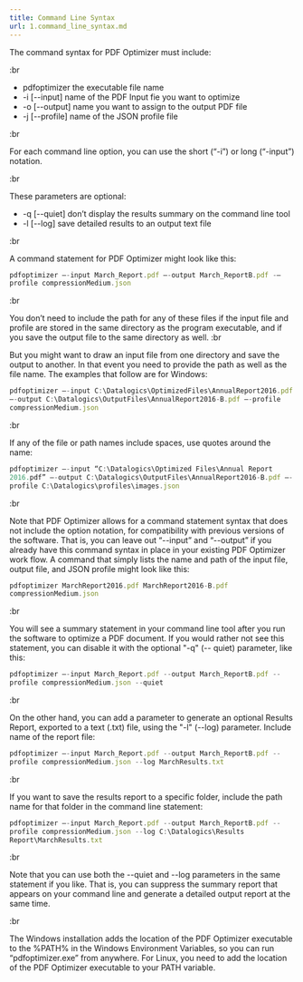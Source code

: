 ```yaml
---
title: Command Line Syntax
url: 1.command_line_syntax.md
---
```


The command syntax for PDF Optimizer must include:

:br

- pdfoptimizer the executable file name
- -i \[--input] name of the PDF Input fie you want to optimize
- -o \[--output] name you want to assign to the output PDF file
- -j \[--profile] name of the JSON profile file

:br

For each command line option, you can use the short (“-i”) or long (“-input”) notation.

:br

These parameters are optional:

- -q \[--quiet] don’t display the results summary on the command line tool
- -l \[--log] save detailed results to an output text file

:br

A command statement for PDF Optimizer might look like this:

```js
pdfoptimizer –-input March_Report.pdf –-output March_ReportB.pdf -–
profile compressionMedium.json
```

:br

You don’t need to include the path for any of these files if the input file and profile are stored in the same directory as the program executable, and if you save the output file to the same directory as well. :br

But you might want to draw an input file from one directory and save the output to another. In that event you need to provide the path as well as the file name. The examples that follow are for Windows:

```js
pdfoptimizer –-input C:\Datalogics\OptimizedFiles\AnnualReport2016.pdf 
–-output C:\Datalogics\OutputFiles\AnnualReport2016-B.pdf –-profile 
compressionMedium.json
```

:br

If any of the file or path names include spaces, use quotes around the name:

```js
pdfoptimizer –-input “C:\Datalogics\Optimized Files\Annual Report 
2016.pdf” –-output C:\Datalogics\OutputFiles\AnnualReport2016-B.pdf –-
profile C:\Datalogics\profiles\images.json
```

:br

Note that PDF Optimizer allows for a command statement syntax that does not include the option notation, for compatibility with previous versions of the software. That is, you can leave out “--input” and “--output” if you already have this command syntax in place in your existing PDF Optimizer work flow. A command that simply lists the name and path of the input file, output file, and JSON profile might look like this:

```js
pdfoptimizer MarchReport2016.pdf MarchReport2016-B.pdf 
compressionMedium.json
```

:br

You will see a summary statement in your command line tool after you run the software to optimize a PDF document. If you would rather not see this statement, you can disable it with the optional "-q" (-- quiet) parameter, like this:

```js
pdfoptimizer –-input March_Report.pdf --output March_ReportB.pdf --
profile compressionMedium.json --quiet
```

:br

On the other hand, you can add a parameter to generate an optional Results Report, exported to a text (.txt) file, using the "-l" (--log) parameter. Include name of the report file:

```js
pdfoptimizer –-input March_Report.pdf --output March_ReportB.pdf --
profile compressionMedium.json --log MarchResults.txt
```

:br

If you want to save the results report to a specific folder, include the path name for that folder in the command line statement:

```js
pdfoptimizer –-input March_Report.pdf --output March_ReportB.pdf --
profile compressionMedium.json --log C:\Datalogics\Results 
Report\MarchResults.txt
```

:br

Note that you can use both the --quiet and --log parameters in the same statement if you like. That is, you can suppress the summary report that appears on your command line and generate a detailed output report at the same time.

:br

The Windows installation adds the location of the PDF Optimizer executable to the %PATH% in the Windows Environment Variables, so you can run “pdfoptimizer.exe” from anywhere. For Linux, you need to add the location of the PDF Optimizer executable to your PATH variable.

